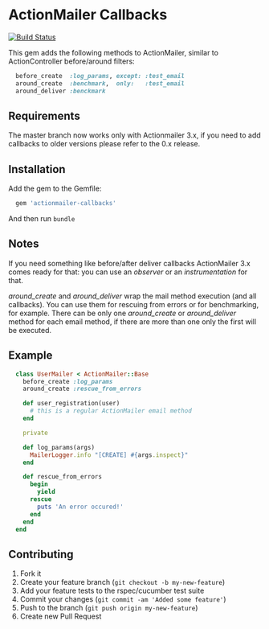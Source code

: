 # ActionMailer Callbacks

[![Build Status](https://secure.travis-ci.org/spaghetticode/actionmailer-callbacks.png)](http://travis-ci.org/spaghetticode/actionmailer-callbacks)

This gem adds the following methods to ActionMailer, similar to ActionController
before/around filters:

```ruby
  before_create  :log_params, except: :test_email
  around_create  :benchmark,  only:   :test_email
  around_deliver :benckmark
```

## Requirements

The master branch now works only with Actionmailer 3.x, if you need to add
callbacks to older versions please refer to the 0.x release.


## Installation

Add the gem to the Gemfile:

```ruby
  gem 'actionmailer-callbacks'
```

And then run ```bundle```


## Notes

If you need something like before/after deliver callbacks ActionMailer 3.x comes
ready for that: you can use an *observer* or an *instrumentation* for that.

*around_create* and *around_deliver* wrap the mail method execution (and all
callbacks). You can use them for rescuing from errors or for benchmarking, for
example.
There can be only one *around_create* or *around_deliver* method for each email method,
if there are more than one only the first will be executed.


## Example

```ruby
  class UserMailer < ActionMailer::Base
    before_create :log_params
    around_create :rescue_from_errors

    def user_registration(user)
      # this is a regular ActionMailer email method
    end

    private

    def log_params(args)
      MailerLogger.info "[CREATE] #{args.inspect}"
    end

    def rescue_from_errors
      begin
        yield
      rescue
        puts 'An error occured!'
      end
    end
  end
```


## Contributing

1. Fork it
2. Create your feature branch (`git checkout -b my-new-feature`)
3. Add your feature tests to the rspec/cucumber test suite
4. Commit your changes (`git commit -am 'Added some feature'`)
5. Push to the branch (`git push origin my-new-feature`)
6. Create new Pull Request
